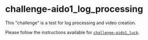 # challenge-aido1_log_processing

This "challenge" is a test for log processing and video creation.

Please follow the instructions available for [`challenge-aido1_luck`](https://github.com/duckietown/challenge-aido1_luck).
